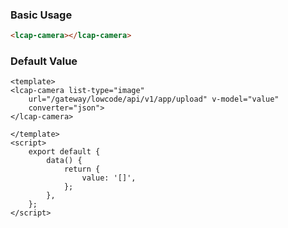 ### Basic Usage

``` html
<lcap-camera></lcap-camera>
```

### Default Value

```vue
<template>
<lcap-camera list-type="image"
    url="/gateway/lowcode/api/v1/app/upload" v-model="value"
    converter="json">
</lcap-camera>

</template>
<script>
    export default {
        data() {
            return {
                value: '[]',
            };
        },
    };
</script>
```
